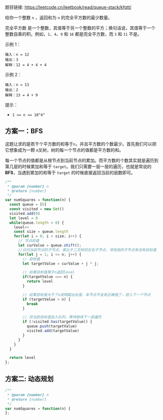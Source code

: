 题目链接: https://leetcode.cn/leetbook/read/queue-stack/kfgtt/

给你一个整数 `n` ，返回和为 `n` 的完全平方数的最少数量。

完全平方数 是一个整数，其值等于另一个整数的平方；换句话说，其值等于一个整数自乘的积。例如，`1`、`4`、`9` 和 `16` 都是完全平方数，而 `3` 和 `11` 不是。

示例 1：

```
输入：n = 12
输出：3
解释：12 = 4 + 4 + 4
```

示例 2：

```
输入：n = 13
输出：2
解释：13 = 4 + 9
```

提示：

- `1 <= n <= 10^4^`

## 方案一：BFS

这题让求的是若干个平方数的和等于`n`，并且平方数的个数最少。首先我们可以把它想象成为一颗 `m`叉树，树的每一个节点的值都是平方数的和。

每一个节点的值都是从根节点到当前节点的累加。而平方数的个数其实就是遍历到第几层的时候累加和等于 `target`。我们只需要一层一层的遍历，也就是常说的 **BFS**，当遇到累加的和等于 `target` 的时候直接返回当前的层数即可。

```JavaScript
/**
 * @param {number} n
 * @return {number}
 */
var numSquares = function(n) {
  const queue = [0]
  const visited = new Set()
  visited.add(0)
  let level = 0
  while(queue.length > 0) {
    level++
    const size = queue.length
    for(let i = 0; i < size; i++) {
      // 节点的值
      let curValue = queue.shift();
      //访问当前节点的子节点，类比于二叉树的左右子节点，寻找他的子节点有没有目标值
      for(let j = 1; i <= n; j++) {
        // 目标值
        let targetValue = curValue + j * j;

        // 如果目标值等于n返回level
        if(targetValue === n) {
          return level
        }

        // 如果目标值大于了n说明超出长度，本节点不会有正确值了，进入下一个节点
        if (targetValue > n) {
          break
        }

        // 将当前目标值加入队列，等待继续下一层遍历
        if (!visited.has(targetValue)) {
          queue.push(targetValue)
          visited.add(targetValue)
        }
      }
    }
  }

  return level
};
```

## 方案二: 动态规划

```JavaScript
/**
 * @param {number} n
 * @return {number}
 */
var numSquares = function(n) {
};
```
